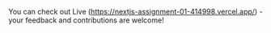 You can check out Live (https://nextjs-assignment-01-414998.vercel.app/) - your feedback and contributions are welcome!
